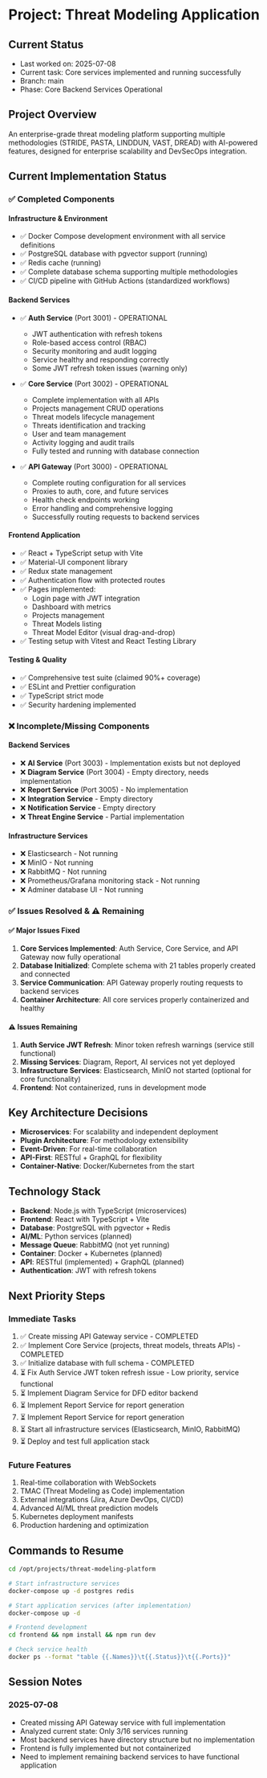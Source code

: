 # Project: Threat Modeling Application

## Current Status
- Last worked on: 2025-07-08
- Current task: Core services implemented and running successfully
- Branch: main
- Phase: Core Backend Services Operational

## Project Overview
An enterprise-grade threat modeling platform supporting multiple methodologies (STRIDE, PASTA, LINDDUN, VAST, DREAD) with AI-powered features, designed for enterprise scalability and DevSecOps integration.

## Current Implementation Status

### ✅ Completed Components

#### Infrastructure & Environment
- ✅ Docker Compose development environment with all service definitions
- ✅ PostgreSQL database with pgvector support (running)
- ✅ Redis cache (running)
- ✅ Complete database schema supporting multiple methodologies
- ✅ CI/CD pipeline with GitHub Actions (standardized workflows)

#### Backend Services
- ✅ **Auth Service** (Port 3001) - OPERATIONAL
  - JWT authentication with refresh tokens
  - Role-based access control (RBAC)
  - Security monitoring and audit logging
  - Service healthy and responding correctly
  - Some JWT refresh token issues (warning only)
  
- ✅ **Core Service** (Port 3002) - OPERATIONAL
  - Complete implementation with all APIs
  - Projects management CRUD operations
  - Threat models lifecycle management
  - Threats identification and tracking
  - User and team management
  - Activity logging and audit trails
  - Fully tested and running with database connection

- ✅ **API Gateway** (Port 3000) - OPERATIONAL
  - Complete routing configuration for all services
  - Proxies to auth, core, and future services
  - Health check endpoints working
  - Error handling and comprehensive logging
  - Successfully routing requests to backend services

#### Frontend Application
- ✅ React + TypeScript setup with Vite
- ✅ Material-UI component library
- ✅ Redux state management
- ✅ Authentication flow with protected routes
- ✅ Pages implemented:
  - Login page with JWT integration
  - Dashboard with metrics
  - Projects management
  - Threat Models listing
  - Threat Model Editor (visual drag-and-drop)
- ✅ Testing setup with Vitest and React Testing Library

#### Testing & Quality
- ✅ Comprehensive test suite (claimed 90%+ coverage)
- ✅ ESLint and Prettier configuration
- ✅ TypeScript strict mode
- ✅ Security hardening implemented

### ❌ Incomplete/Missing Components

#### Backend Services  
- ❌ **AI Service** (Port 3003) - Implementation exists but not deployed
- ❌ **Diagram Service** (Port 3004) - Empty directory, needs implementation
- ❌ **Report Service** (Port 3005) - No implementation
- ❌ **Integration Service** - Empty directory
- ❌ **Notification Service** - Empty directory
- ❌ **Threat Engine Service** - Partial implementation

#### Infrastructure Services
- ❌ Elasticsearch - Not running
- ❌ MinIO - Not running
- ❌ RabbitMQ - Not running
- ❌ Prometheus/Grafana monitoring stack - Not running
- ❌ Adminer database UI - Not running

### ✅ Issues Resolved & ⚠️ Remaining

#### ✅ Major Issues Fixed
1. **Core Services Implemented**: Auth Service, Core Service, and API Gateway now fully operational
2. **Database Initialized**: Complete schema with 21 tables properly created and connected
3. **Service Communication**: API Gateway properly routing requests to backend services
4. **Container Architecture**: All core services properly containerized and healthy

#### ⚠️ Issues Remaining  
1. **Auth Service JWT Refresh**: Minor token refresh warnings (service still functional)
2. **Missing Services**: Diagram, Report, AI services not yet deployed
3. **Infrastructure Services**: Elasticsearch, MinIO not started (optional for core functionality)
4. **Frontend**: Not containerized, runs in development mode

## Key Architecture Decisions
- **Microservices**: For scalability and independent deployment
- **Plugin Architecture**: For methodology extensibility
- **Event-Driven**: For real-time collaboration
- **API-First**: RESTful + GraphQL for flexibility
- **Container-Native**: Docker/Kubernetes from the start

## Technology Stack
- **Backend**: Node.js with TypeScript (microservices)
- **Frontend**: React with TypeScript + Vite
- **Database**: PostgreSQL with pgvector + Redis
- **AI/ML**: Python services (planned)
- **Message Queue**: RabbitMQ (not yet running)
- **Container**: Docker + Kubernetes (planned)
- **API**: RESTful (implemented) + GraphQL (planned)
- **Authentication**: JWT with refresh tokens

## Next Priority Steps

### Immediate Tasks
1. ✅ Create missing API Gateway service - COMPLETED
2. ✅ Implement Core Service (projects, threat models, threats APIs) - COMPLETED  
3. ✅ Initialize database with full schema - COMPLETED
4. ⏳ Fix Auth Service JWT token refresh issue - Low priority, service functional
5. ⏳ Implement Diagram Service for DFD editor backend
6. ⏳ Implement Report Service for report generation
5. ⏳ Implement Report Service for report generation
6. ⏳ Start all infrastructure services (Elasticsearch, MinIO, RabbitMQ)
7. ⏳ Deploy and test full application stack

### Future Features
1. Real-time collaboration with WebSockets
2. TMAC (Threat Modeling as Code) implementation
3. External integrations (Jira, Azure DevOps, CI/CD)
4. Advanced AI/ML threat prediction models
5. Kubernetes deployment manifests
6. Production hardening and optimization

## Commands to Resume
```bash
cd /opt/projects/threat-modeling-platform

# Start infrastructure services
docker-compose up -d postgres redis

# Start application services (after implementation)
docker-compose up -d

# Frontend development
cd frontend && npm install && npm run dev

# Check service health
docker ps --format "table {{.Names}}\t{{.Status}}\t{{.Ports}}"
```

## Session Notes

### 2025-07-08
- Created missing API Gateway service with full implementation
- Analyzed current state: Only 3/16 services running
- Most backend services have directory structure but no implementation
- Frontend is fully implemented but not containerized
- Need to implement remaining backend services to have functional application